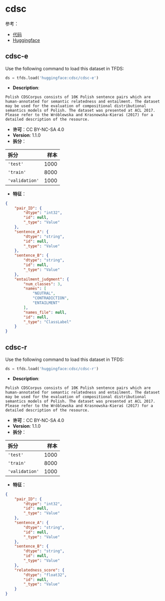 # cdsc

参考：

- [代码](https://github.com/huggingface/datasets/blob/master/datasets/cdsc)
- [Huggingface](https://huggingface.co/datasets/cdsc)

## cdsc-e

Use the following command to load this dataset in TFDS:

```python
ds = tfds.load('huggingface:cdsc/cdsc-e')
```

- **Description**:

```
Polish CDSCorpus consists of 10K Polish sentence pairs which are human-annotated for semantic relatedness and entailment. The dataset may be used for the evaluation of compositional distributional semantics models of Polish. The dataset was presented at ACL 2017. Please refer to the Wróblewska and Krasnowska-Kieraś (2017) for a detailed description of the resource.
```

- **许可**：CC BY-NC-SA 4.0
- **Version**: 1.1.0
- **拆分**：

拆分 | 样本
:-- | --:
`'test'` | 1000
`'train'` | 8000
`'validation'` | 1000

- **特征**：

```json
{
    "pair_ID": {
        "dtype": "int32",
        "id": null,
        "_type": "Value"
    },
    "sentence_A": {
        "dtype": "string",
        "id": null,
        "_type": "Value"
    },
    "sentence_B": {
        "dtype": "string",
        "id": null,
        "_type": "Value"
    },
    "entailment_judgment": {
        "num_classes": 3,
        "names": [
            "NEUTRAL",
            "CONTRADICTION",
            "ENTAILMENT"
        ],
        "names_file": null,
        "id": null,
        "_type": "ClassLabel"
    }
}
```

## cdsc-r

Use the following command to load this dataset in TFDS:

```python
ds = tfds.load('huggingface:cdsc/cdsc-r')
```

- **Description**:

```
Polish CDSCorpus consists of 10K Polish sentence pairs which are human-annotated for semantic relatedness and entailment. The dataset may be used for the evaluation of compositional distributional semantics models of Polish. The dataset was presented at ACL 2017. Please refer to the Wróblewska and Krasnowska-Kieraś (2017) for a detailed description of the resource.
```

- **许可**：CC BY-NC-SA 4.0
- **Version**: 1.1.0
- **拆分**：

拆分 | 样本
:-- | --:
`'test'` | 1000
`'train'` | 8000
`'validation'` | 1000

- **特征**：

```json
{
    "pair_ID": {
        "dtype": "int32",
        "id": null,
        "_type": "Value"
    },
    "sentence_A": {
        "dtype": "string",
        "id": null,
        "_type": "Value"
    },
    "sentence_B": {
        "dtype": "string",
        "id": null,
        "_type": "Value"
    },
    "relatedness_score": {
        "dtype": "float32",
        "id": null,
        "_type": "Value"
    }
}
```
